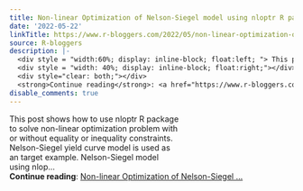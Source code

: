 ```yaml
---
title: Non-linear Optimization of Nelson-Siegel model using nloptr R package
date: '2022-05-22'
linkTitle: https://www.r-bloggers.com/2022/05/non-linear-optimization-of-nelson-siegel-model-using-nloptr-r-package/
source: R-bloggers
description: |-
  <div style = "width:60%; display: inline-block; float:left; "> This post shows how to use nloptr R package to solve non-linear optimization problem with or without equality or inequality constraints. Nelson-Siegel yield curve model is used as an target example. Nelson-Siegel model using nlop...</div>
  <div style = "width: 40%; display: inline-block; float:right;"></div>
  <div style="clear: both;"></div>
  <strong>Continue reading</strong>: <a href="https://www.r-bloggers.com/2022/05/non-linear-optimization-of-nelson-siegel-model-using-nloptr-r-package/">Non-linear Optimization of Nelson-Siegel ...
disable_comments: true
---
```

<div style = "width:60%; display: inline-block; float:left; "> This post shows how to use nloptr R package to solve non-linear optimization problem with or without equality or inequality constraints. Nelson-Siegel yield curve model is used as an target example. Nelson-Siegel model using nlop...</div>
<div style = "width: 40%; display: inline-block; float:right;"></div>
<div style="clear: both;"></div>
<strong>Continue reading</strong>: <a href="https://www.r-bloggers.com/2022/05/non-linear-optimization-of-nelson-siegel-model-using-nloptr-r-package/">Non-linear Optimization of Nelson-Siegel ...